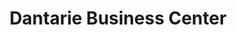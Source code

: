 ---
title: "Dantarie Business Center"
url: /monrovia/dantarie-business-center-un-drive/
shop: Kleidung
---